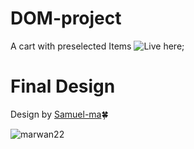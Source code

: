 # DOM-project
A cart with preselected Items
![Live here](https://samuel-ma.github.io/DOM-project/);

# Final Design
Design by [Samuel-ma](https://github.com/samuel-ma)🍀

![marwan22](https://user-images.githubusercontent.com/82509653/204914399-d0ce0ff1-b60c-40dd-92e4-48a3f730ae44.png)


